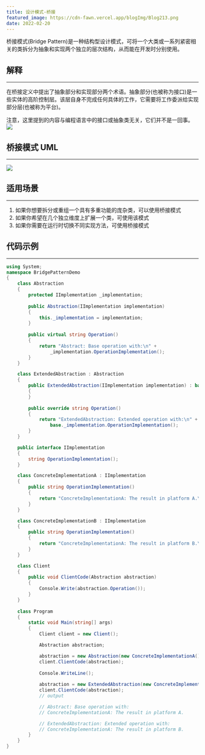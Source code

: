 ```yaml
---
title: 设计模式-桥接
featured_image: https://cdn-fawn.vercel.app/blogImg/Blog213.png
date: 2022-02-20
---
```


桥接模式(Bridge Pattern)是一种结构型设计模式，可将一个大类或一系列紧密相关的类拆分为抽象和实现两个独立的层次结构，从而能在开发时分别使用。

## 解释
***  
在桥接定义中提出了抽象部分和实现部分两个术语。抽象部分(也被称为接口)是一些实体的高阶控制层。该层自身不完成任何具体的工作，它需要将工作委派给实现部分层(也被称为平台)。

注意，这里提到的内容与编程语言中的接口或抽象类无关，它们并不是一回事。 
![](https://cdn-fawn.vercel.app/contentImg/designpattern/dp7-1.png)

## 桥接模式 UML
***  
![](https://cdn-fawn.vercel.app/contentImg/designpattern/dp7-2.png)

## 适用场景
***  
1. 如果你想要拆分或重组一个具有多重功能的庞杂类，可以使用桥接模式
2. 如果你希望在几个独立维度上扩展一个类，可使用该模式
3. 如果你需要在运行时切换不同实现方法，可使用桥接模式

## 代码示例
***  
``` csharp
using System;
namespace BridgePatternDemo 
{
    class Abstraction
    {
        protected IImplementation _implementation;
        
        public Abstraction(IImplementation implementation)
        {
            this._implementation = implementation;
        }
        
        public virtual string Operation()
        {
            return "Abstract: Base operation with:\n" + 
                _implementation.OperationImplementation();
        }
    }

    class ExtendedAbstraction : Abstraction
    {
        public ExtendedAbstraction(IImplementation implementation) : base(implementation)
        {
        }
        
        public override string Operation()
        {
            return "ExtendedAbstraction: Extended operation with:\n" +
                base._implementation.OperationImplementation();
        }
    }

    public interface IImplementation
    {
        string OperationImplementation();
    }

    class ConcreteImplementationA : IImplementation
    {
        public string OperationImplementation()
        {
            return "ConcreteImplementationA: The result in platform A.\n";
        }
    }

    class ConcreteImplementationB : IImplementation
    {
        public string OperationImplementation()
        {
            return "ConcreteImplementationA: The result in platform B.\n";
        }
    }

    class Client
    {
        public void ClientCode(Abstraction abstraction)
        {
            Console.Write(abstraction.Operation());
        }
    }
    
    class Program
    {
        static void Main(string[] args)
        {
            Client client = new Client();

            Abstraction abstraction;

            abstraction = new Abstraction(new ConcreteImplementationA());
            client.ClientCode(abstraction);
            
            Console.WriteLine();
            
            abstraction = new ExtendedAbstraction(new ConcreteImplementationB());
            client.ClientCode(abstraction);
            // output

            // Abstract: Base operation with:
            // ConcreteImplementationA: The result in platform A.

            // ExtendedAbstraction: Extended operation with:
            // ConcreteImplementationA: The result in platform B.            
        }
    }
}
```